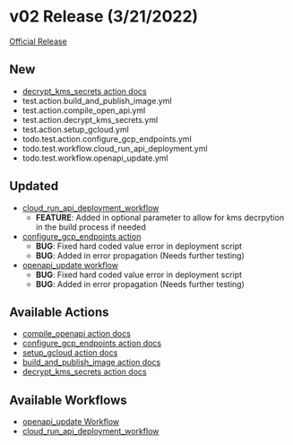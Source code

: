 # v02 Release (3/21/2022)
[Official Release](https://github.com/Auddia/cicd/releases/tag/v02)

## New
* [decrypt_kms_secrets action docs](../../actions/decrypt_kms_secrets/README.md)
* test.action.build_and_publish_image.yml
* test.action.compile_open_api.yml
* test.action.decrypt_kms_secrets.yml
* test.action.setup_gcloud.yml
* todo.test.action.configure_gcp_endpoints.yml
* todo.test.workflow.cloud_run_api_deployment.yml
* todo.test.workflow.openapi_update.yml

## Updated
* [cloud_run_api_deployment_workflow](../../docs/workflows/cloud_run_api_deployment.md)
  * **FEATURE**: Added in optional parameter to allow for kms decrpytion in the build process if needed
* [configure_gcp_endpoints action](../../actions/configure_gcp_endpoints/README.md)  
  * **BUG**: Fixed hard coded value error in deployment script
  * **BUG**: Added in error propagation (Needs further testing)
* [openapi_update workflow](../../docs/workflows/openapi_update.md)  
  * **BUG**: Fixed hard coded value error in deployment script
  * **BUG**: Added in error propagation (Needs further testing)

## Available Actions
* [compile_openapi action docs](../../actions/compile_openapi/README.md)
* [configure_gcp_endpoints action docs](../../actions/configure_gcp_endpoints/README.md)
* [setup_gcloud action docs](../../actions/setup_gcloud/README.md)
* [build_and_publish_image action docs](../../actions/build_and_publish_image/README.md)
* [decrypt_kms_secrets action docs](../../actions/decrypt_kms_secrets/README.md)

## Available Workflows
* [openapi_update Workflow](../../docs/workflows/openapi_update.md)
* [cloud_run_api_deployment_workflow](../../docs/workflows/cloud_run_api_deployment.md)